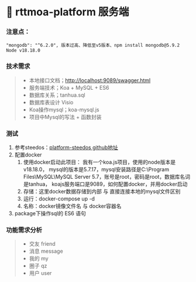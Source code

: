 # 📖 rttmoa-platform 服务端

### 注意点：

```
"mongodb": "^6.2.0", 版本过高、降低至v5版本、npm install mongodb@5.9.2     Node v18.18.0
```

### 技术需求

> * 本地接口文档；[http://localhost:9089/swagger.html](http://localhost:9089/swagger.html)
> * 服务端技术；Koa + MySQL + ES6
> * 数据库关系；tanhua.sql
> * 数据库表设计 Visio
> * Koa操作mysql；koa-mysql.js
> * 项目中Mysql的写法 + 函数封装

### 测试

1. 参考steedos：[platform-steedos  github地址](https://github.com/steedos/steedos-platform/tree/master/packages/objectql/src)
2. 配置docker
   1. 使用docker启动此项目： 我有一个koa.js项目，使用的node版本是v18.18.0， mysql的版本是5.7.17，mysql安装路径是C:\Program Files\MySQL\MySQL Server 5.7，账号是root，密码是root，数据库名词是tanhua， koajs服务端口是9089，如何配置docker，并用docker启动
   2. 存储：这里docker数据存储到内部 与 直接连接本地的mysql文件区别
   3. 运行：docker-compose up -d
   4. 名称：docker镜像文件名 与 docker容器名
3. package下操作sql的 ES6 语句

### 功能需求分析

> * 交友 friend
> * 消息 message
> * 我的 my
> * 圈子 qz
> * 用户 user
